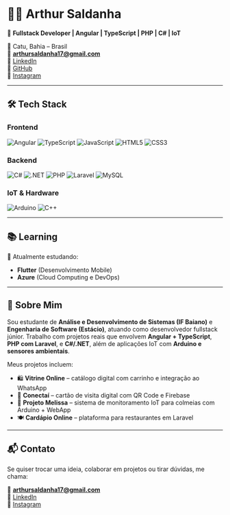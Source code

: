 # 👨‍💻 Arthur Saldanha

🎯 **Fullstack Developer | Angular | TypeScript | PHP | C# | IoT**

📍 Catu, Bahia – Brasil  
📧 **arthursaldanha17@gmail.com**  
🔗 [LinkedIn](https://linkedin.com/in/arthur-saldanha-69b944179)  
🔗 [GitHub](https://github.com/arthursaldanha)  
📸 [Instagram](https://www.instagram.com/saldanharthur_)

---

## 🛠 Tech Stack

### Frontend
![Angular](https://img.shields.io/badge/Angular-DD0031?style=for-the-badge&logo=angular&logoColor=white)
![TypeScript](https://img.shields.io/badge/TypeScript-007ACC?style=for-the-badge&logo=typescript&logoColor=white)
![JavaScript](https://img.shields.io/badge/JavaScript-F7DF1E?style=for-the-badge&logo=javascript&logoColor=black)
![HTML5](https://img.shields.io/badge/HTML5-E34F26?style=for-the-badge&logo=html5&logoColor=white)
![CSS3](https://img.shields.io/badge/CSS3-1572B6?style=for-the-badge&logo=css3&logoColor=white)

### Backend
![C#](https://img.shields.io/badge/C%23-239120?style=for-the-badge&logo=c-sharp&logoColor=white)
![.NET](https://img.shields.io/badge/.NET-512BD4?style=for-the-badge&logo=dotnet&logoColor=white)
![PHP](https://img.shields.io/badge/PHP-777BB4?style=for-the-badge&logo=php&logoColor=white)
![Laravel](https://img.shields.io/badge/Laravel-F72C1F?style=for-the-badge&logo=laravel&logoColor=white)
![MySQL](https://img.shields.io/badge/MySQL-4479A1?style=for-the-badge&logo=mysql&logoColor=white)

### IoT & Hardware
![Arduino](https://img.shields.io/badge/Arduino-00979D?style=for-the-badge&logo=arduino&logoColor=white)
![C++](https://img.shields.io/badge/C%2B%2B-00599C?style=for-the-badge&logo=c%2B%2B&logoColor=white)

---

## 📚 Learning

🎯 Atualmente estudando:
- **Flutter** (Desenvolvimento Mobile)
- **Azure** (Cloud Computing e DevOps)

---

## 🧠 Sobre Mim

Sou estudante de **Análise e Desenvolvimento de Sistemas (IF Baiano)** e **Engenharia de Software (Estácio)**, atuando como desenvolvedor fullstack júnior. Trabalho com projetos reais que envolvem **Angular + TypeScript**, **PHP com Laravel**, e **C#/.NET**, além de aplicações IoT com **Arduino e sensores ambientais**.

Meus projetos incluem:
- 🛍️ **Vitrine Online** – catálogo digital com carrinho e integração ao WhatsApp  
- 📇 **Conectaí** – cartão de visita digital com QR Code e Firebase  
- 🐝 **Projeto Melissa** – sistema de monitoramento IoT para colmeias com Arduino + WebApp  
- 🍽️ **Cardápio Online** – plataforma para restaurantes em Laravel

---

## 📬 Contato

Se quiser trocar uma ideia, colaborar em projetos ou tirar dúvidas, me chama:

📧 **arthursaldanha17@gmail.com**  
🔗 [LinkedIn](https://linkedin.com/in/arthur-saldanha-69b944179)  
📸 [Instagram](https://www.instagram.com/saldanharthur_)  
